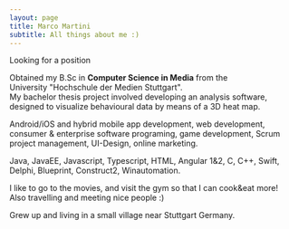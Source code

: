 ```yaml
---
layout: page
title: Marco Martini
subtitle: All things about me :)
---
```

<span class="fa fa-briefcase about-icon"></span>
Looking for a position

<span class="fa fa-graduation-cap about-icon"></span>
Obtained my B.Sc in <strong>Computer Science in Media</strong> from the  
University "Hochschule der Medien Stuttgart".  
My bachelor thesis project involved developing an analysis software, designed to visualize behavioural data by means of a 3D heat map.

<span class="fa fa-file-text-o about-icon"></span>
Android/iOS and hybrid mobile app development, web development, consumer & enterprise software programing, game development, Scrum project management, UI-Design, online marketing.

<span class="fa fa-code about-icon"></span>
Java, JavaEE, Javascript, Typescript, HTML, Angular 1&2, C, C++, Swift, Delphi, Blueprint, Construct2, Winautomation.

<span class="fa fa-heart about-icon"></span>
I like to go to the movies, and visit the gym so that I can cook&eat more! Also travelling and meeting nice people :)

<span class="fa fa-globe about-icon"></span>
Grew up and living in a small village near Stuttgart Germany.
